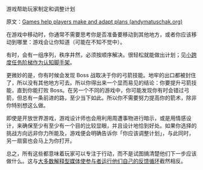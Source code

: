 游戏帮助玩家制定和调整计划

原文：[Games help players make and adapt plans (andymatuschak.org)](https://notes.andymatuschak.org/z7mU6RxxzJ9FZBCcgbYQsv9nExuK3xVm635Ks)

在游戏中移动时，你通常不需要思考你是否准备要移动到其他地方，或者你应该移动到哪里：游戏会让你知道（可能在不知不觉中）。

有时，会有一组序列，秩序井然，必须按顺序解决。很轻松就能做出计划；见[小跨度任务阶梯作为认知脚手架](https://notes.andymatuschak.org/z2qBbdZidZNjbpdggRbmgeUeVf2H7aCevSYvE)。

更微妙的是，你有时候会发现 Boss 战取决于你的弓箭技能。地牢的出口都被封住了，所以没有其他地方可去。所以你得出来一个显而易见的结论：你要提升弓箭技能，直到你能打败 Boss。在另一个不同的游戏中，你可能发现你有时会错过弓箭，但总有一条前进的路，至少当下如此。所以你不需要努力提高你的箭术，除非你特别想这么做。

即使是开放世界游戏，游戏设计师也会用利用周遭事物进行暗示，或是用情感设计，来确保至少有至少有一个目的比较显眼，并且设计地恰到好处。如果你选择的挑战方向远非你力所能及，游戏便会明确告诉你「你应该调整计划」，与此同时，另一扇窗也会马上为你打开。

总之，所有这些都意味着玩家可以专注于行动，而不是试图搞清楚他们下一步应该做什么。这与[大多数解释型媒体使参与者运行他们自己的反馈循环](https://notes.andymatuschak.org/z6MLXiJ7vmVAxRxhanUJzDcBE6hhhV9oy6Ukc)截然相反。